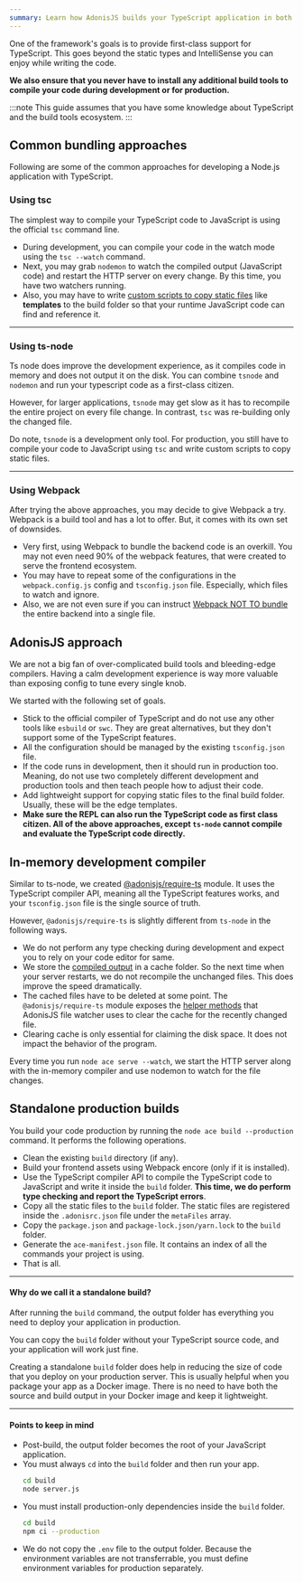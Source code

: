 ```yaml
---
summary: Learn how AdonisJS builds your TypeScript application in both development and production both.
---
```


One of the framework's goals is to provide first-class support for TypeScript. This goes beyond the static types and IntelliSense you can enjoy while writing the code.

**We also ensure that you never have to install any additional build tools to compile your code during development or for production.**

:::note
This guide assumes that you have some knowledge about TypeScript and the build tools ecosystem.
:::

## Common bundling approaches
Following are some of the common approaches for developing a Node.js application with TypeScript.

### Using tsc
The simplest way to compile your TypeScript code to JavaScript is using the official `tsc` command line.

- During development, you can compile your code in the watch mode using the `tsc --watch` command.
- Next, you may grab `nodemon` to watch the compiled output (JavaScript code) and restart the HTTP server on every change. By this time, you have two watchers running.
- Also, you may have to write [custom scripts to copy static files](https://github.com/microsoft/TypeScript/issues/30835) like **templates** to the build folder so that your runtime JavaScript code can find and reference it.

---

### Using ts-node
Ts node does improve the development experience, as it compiles code in memory and does not output it on the disk. You can combine `tsnode` and `nodemon` and run your typescript code as a first-class citizen.

However, for larger applications, `tsnode` may get slow as it has to recompile the entire project on every file change. In contrast, `tsc` was re-building only the changed file.

Do note, `tsnode` is a development only tool. For production, you still have to compile your code to JavaScript using `tsc` and write custom scripts to copy static files.

---

### Using Webpack
After trying the above approaches, you may decide to give Webpack a try. Webpack is a build tool and has a lot to offer. But, it comes with its own set of downsides.

- Very first, using Webpack to bundle the backend code is an overkill. You may not even need 90% of the webpack features, that were created to serve the frontend ecosystem.
- You may have to repeat some of the configurations in the `webpack.config.js` config and `tsconfig.json` file. Especially, which files to watch and ignore.
- Also, we are not even sure if you can instruct [Webpack NOT TO bundle](https://stackoverflow.com/questions/40096470/get-webpack-not-to-bundle-files) the entire backend into a single file.

## AdonisJS approach
We are not a big fan of over-complicated build tools and bleeding-edge compilers. Having a calm development experience is way more valuable than exposing config to tune every single knob.

We started with the following set of goals.

- Stick to the official compiler of TypeScript and do not use any other tools like `esbuild` or `swc`. They are great alternatives, but they don't support some of the TypeScript features.
- All the configuration should be managed by the existing `tsconfig.json` file.
- If the code runs in development, then it should run in production too. Meaning, do not use two completely different development and production tools and then teach people how to adjust their code.
- Add lightweight support for copying static files to the final build folder. Usually, these will be the edge templates.
- **Make sure the REPL can also run the TypeScript code as first class citizen. All of the above approaches, except `ts-node` cannot compile and evaluate the TypeScript code directly.** 

## In-memory development compiler
Similar to ts-node, we created [@adonisjs/require-ts](https://github.com/adonisjs/require-ts) module. It uses the TypeScript compiler API, meaning all the TypeScript features works, and your `tsconfig.json` file is the single source of truth.

However, `@adonisjs/require-ts` is slightly different from `ts-node` in the following ways.

- We do not perform any type checking during development and expect you to rely on your code editor for same.
- We store the [compiled output](https://github.com/adonisjs/require-ts/blob/develop/src/Compiler/index.ts#L179-L208) in a cache folder. So the next time when your server restarts, we do not recompile the unchanged files. This does improve the speed dramatically.
- The cached files have to be deleted at some point. The `@adonisjs/require-ts` module exposes the [helper methods](https://github.com/adonisjs/require-ts/blob/develop/index.ts#L43-L57) that AdonisJS file watcher uses to clear the cache for the recently changed file.
- Clearing cache is only essential for claiming the disk space. It does not impact the behavior of the program.

Every time you run `node ace serve --watch`, we start the HTTP server along with the in-memory compiler and use nodemon to watch for the file changes.

## Standalone production builds
You build your code production by running the `node ace build --production` command. It performs the following operations.

- Clean the existing `build` directory (if any).
- Build your frontend assets using Webpack encore (only if it is installed).
- Use the TypeScript compiler API to compile the TypeScript code to JavaScript and write it inside the `build` folder. **This time, we do perform type checking and report the TypeScript errors**.
- Copy all the static files to the `build` folder. The static files are registered inside the `.adonisrc.json` file under the `metaFiles` array.
- Copy the `package.json` and `package-lock.json/yarn.lock` to the `build` folder. 
- Generate the `ace-manifest.json` file. It contains an index of all the commands your project is using.
- That is all.

---

#### Why do we call it a standalone build?
After running the `build` command, the output folder has everything you need to deploy your application in production. 

You can copy the `build` folder without your TypeScript source code, and your application will work just fine.

Creating a standalone `build` folder does help in reducing the size of code that you deploy on your production server. This is usually helpful when you package your app as a Docker image. There is no need to have both the source and build output in your Docker image and keep it lightweight.

---

#### Points to keep in mind

- Post-build, the output folder becomes the root of your JavaScript application.
- You must always `cd` into the `build` folder and then run your app.
  ```sh
  cd build
  node server.js
  ```
- You must install production-only dependencies inside the `build` folder. 
  ```sh
  cd build
  npm ci --production
  ```
- We do not copy the `.env` file to the output folder. Because the environment variables are not transferrable, you must define environment variables for production separately.
